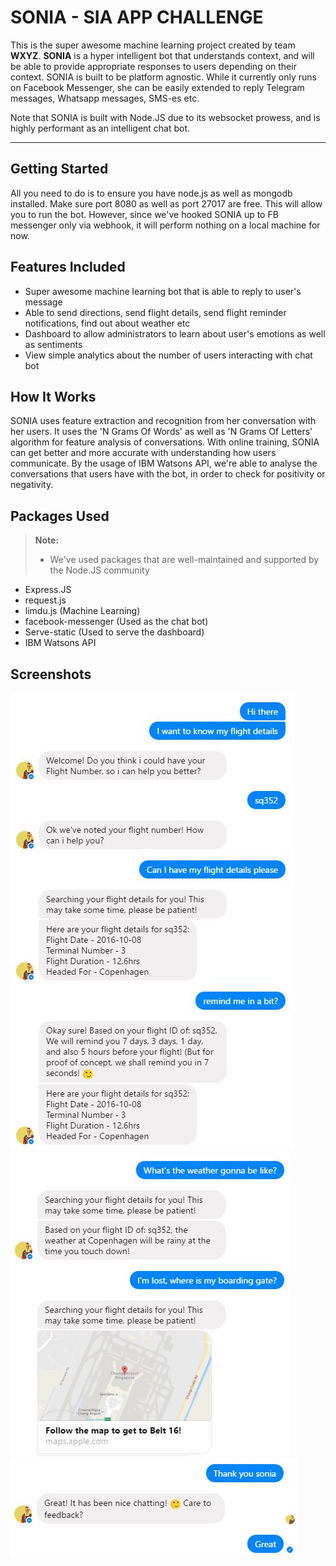 SONIA - SIA APP CHALLENGE
=========================

This is the super awesome machine learning project created by team **WXYZ**. **SONIA** is a hyper intelligent bot that understands context, and will be able to provide appropriate responses to users depending on their context. SONIA is built to be platform agnostic. While it currently only runs on Facebook Messenger, she can be easily extended to reply Telegram messages, Whatsapp messages, SMS-es etc. 

Note that SONIA is built with Node.JS due to its websocket prowess, and is highly performant as an intelligent chat bot. 

----------

Getting Started
-------------
All you need to do is to ensure you have node.js as well as mongodb installed. Make sure port 8080 as well as port 27017 are free. This will allow you to run the bot. However, since we've hooked SONIA up to FB messenger only via webhook, it will perform nothing on a local machine for now.

Features Included
-----------------

- Super awesome machine learning bot that is able to reply to user's message
- Able to send directions, send flight details, send flight reminder notifications, find out about weather etc
- Dashboard to allow administrators to learn about user's emotions as well as sentiments
- View simple analytics about the number of users interacting with chat bot

How It Works
------------

SONIA uses feature extraction and recognition from her conversation with her users. It uses the 'N Grams Of Words' as well as 'N Grams Of Letters' algorithm for feature analysis of conversations. With online training, SONIA can get better and more accurate with understanding how users communicate. By the usage of IBM Watsons API, we're able to analyse the conversations that users have with the bot, in order to check for positivity or negativity. 


Packages Used
-------------

> **Note:**
> - We've used packages that are well-maintained and supported by the Node.JS community

- Express.JS 
- request.js
- limdu.js (Machine Learning)
- facebook-messenger (Used as the chat bot)
- Serve-static (Used to serve the dashboard)
- IBM Watsons API


Screenshots
------------
![Sonia Screenshot 1](https://github.com/zameschua/SIA/blob/master/screenshots/SoniaCapture.JPG?raw=true)
![Sonia Screenshot 2](https://github.com/zameschua/SIA/blob/master/screenshots/SoniaCapture2.JPG?raw=true)
![Sonia Screenshot 3](https://github.com/zameschua/SIA/blob/master/screenshots/SoniaCapture3.JPG?raw=true)

